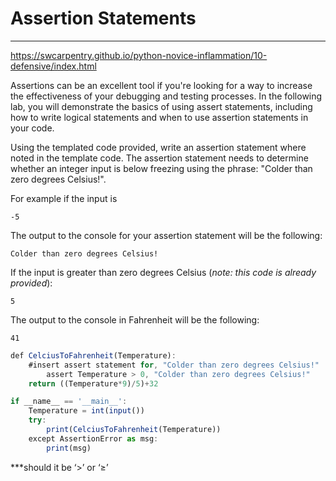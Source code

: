 # Assertion Statements

---

https://swcarpentry.github.io/python-novice-inflammation/10-defensive/index.html

Assertions can be an excellent tool if you're looking for a way to increase the effectiveness of your debugging and testing processes. In the following lab, you will demonstrate the basics of using assert statements, including how to write logical statements and when to use assertion statements in your code.

Using the templated code provided, write an assertion statement where noted in the template code. The assertion statement needs to determine whether an integer input is below freezing using the phrase: "Colder than zero degrees Celsius!".

For example if the input is

```
-5

```

The output to the console for your assertion statement will be the following:

```
Colder than zero degrees Celsius!

```

If the input is greater than zero degrees Celsius (*note: this code is already provided*):

```
5

```

The output to the console in Fahrenheit will be the following:

```
41
```

```jsx
def CelciusToFahrenheit(Temperature):
    #insert assert statement for, "Colder than zero degrees Celsius!"
		assert Temperature > 0, "Colder than zero degrees Celsius!"
    return ((Temperature*9)/5)+32

if __name__ == '__main__':  
    Temperature = int(input())
    try:
        print(CelciusToFahrenheit(Temperature))
    except AssertionError as msg:
        print(msg)
```

***should it be ‘>’ or ‘≥’